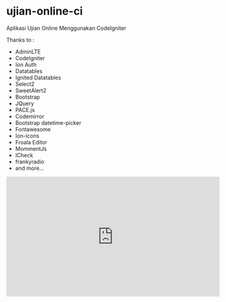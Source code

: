# ujian-online-ci
Aplikasi Ujian Online Menggunakan CodeIgniter

Thanks to :
<ul>
  <li>AdminLTE</li>
<li>CodeIgniter</li>
<li>Ion Auth</li>
<li>Datatables</li>
<li>Ignited Datatables</li>
<li>Select2</li>
<li>SweetAlert2</li>
<li>Bootstrap</li>
<li>JQuery</li>
<li>PACE.js</li>
<li>Codemirror</li>
<li>Bootstrap datetime-picker</li>
<li>Fontawesome</li>
<li>Ion-icons</li>
<li>Froala Editor</li>
<li>MommentJs</li>
<li>ICheck</li>
<li>frankyradio</li>
<li>and more...</li>
</ul>

<iframe width="560" height="315" src="https://www.youtube.com/embed/7D3PnVzUh-E" frameborder="0" allow="accelerometer; autoplay; encrypted-media; gyroscope; picture-in-picture" allowfullscreen></iframe>

